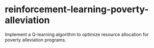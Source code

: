 # reinforcement-learning-poverty-alleviation
Implement a Q-learning algorithm to optimize resource allocation for poverty alleviation programs.
